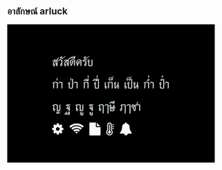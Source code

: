## อาลักษณ์ arluck

![fonleb](https://raw.githubusercontent.com/BlynkGO/BlynkGO_font/master/Eng-Thai/arluck/arluck_40.png) 
 
